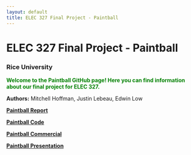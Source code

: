 ```yaml
---
layout: default
title: ELEC 327 Final Project - Paintball
---
```


# ELEC 327 Final Project - Paintball
### Rice University

<p style="color: green; font-weight: bold;">
Welcome to the Paintball GitHub page!  
Here you can find information about our final project for ELEC 327.
</p>

**Authors:** Mitchell Hoffman, Justin Lebeau, Edwin Low

[**Paintball Report**](https://drive.google.com/file/d/1ZXViKgLxG9Bi5oHh3lvh5zfOqg6ea6e9/view?usp=sharing)  

[**Paintball Code**](https://github.com/yourusername/kemereshoe)

[**Paintball Commercial**](https://drive.google.com/file/d/12VxLu3tcGC_b2Epxxrvyt3qalPmeh8Qs/view?usp=sharing)

[**Paintball Presentation**](https://drive.google.com/file/d/1N8sfxItG3bqDccgHkOf2i0e5tKQfCKHw/view?usp=sharing)
